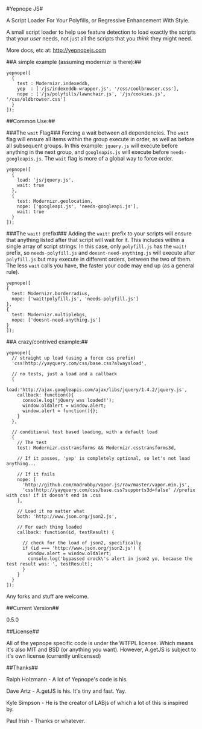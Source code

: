 #Yepnope JS#

A Script Loader For Your Polyfills, or Regressive Enhancement With Style.

A small script loader to help use feature detection to load exactly the scripts that your _user_ needs, not just all the scripts that you _think_ they might need.

More docs, etc at: http://yepnopejs.com

##A simple example (assuming modernizr is there):##

    yepnope([
      {
        test : Modernizr.indexeddb,
        yep  : ['/js/indexeddb-wrapper.js', '/css/coolbrowser.css'],
        nope : ['/js/polyfills/lawnchair.js', '/js/cookies.js', '/css/oldbrowser.css']
      }
    ]);

##Common Use:##

###The `wait` Flag###
Forcing a wait between _all_ dependencies. The `wait` flag will ensure all items within the group execute in order, as well as before all subsequent groups.
In this example: `jquery.js` will execute before anything in the next group, and `googleapis.js` will execute before `needs-googleapis.js`. The `wait` flag is more of a global way to force order.

    yepnope([
      {
        load: 'js/jquery.js',
        wait: true
      },
      {
        test: Modernizr.geolocation,
        nope: ['googleapi.js', 'needs-googleapi.js'],
        wait: true
      }
    ]);

###The `wait!` prefix###
Adding the `wait!` prefix to your scripts will ensure that anything listed after that script will wait for it. This includes within a single array of script strings:
In this case, only `polyfill.js` has the `wait!` prefix, so `needs-polyfill.js` and `doesnt-need-anything.js` will execute after `polyfill.js` but may execute in different orders, between the two of them. The less `wait` calls you have, the faster your code may end up (as a general rule).

    yepnope([
    {
      test: Modernizr.borderradius,
      nope: ['wait!polyfill.js', 'needs-polyfill.js']
    },
    {
      test: Modernizr.multiplebgs,
      nope: ['doesnt-need-anything.js']
    }
    ]);

##A crazy/contrived example:##

    yepnope([
      // straight up load (using a force css prefix)
      'css!http://yayquery.com/css/base.css?alwaysload',
      
      // no tests, just a load and a callback
      {
        load:'http://ajax.googleapis.com/ajax/libs/jquery/1.4.2/jquery.js',
        callback: function(){
          console.log('jQuery was loaded!');
          window.oldalert = window.alert;
          window.alert = function(){};
        }
      },
      
      // conditional test based loading, with a default load
      {
        // The test
        test: Modernizr.csstransforms && Modernizr.csstransforms3d,
        
        // If it passes, 'yep' is completely optional, so let's not load anything...
        
        // If it fails
        nope: [
          'http://github.com/madrobby/vapor.js/raw/master/vapor.min.js',
          'css!http://yayquery.com/css/base.css?supports3d=false' //prefix with css! if it doesn't end in .css
        ],
        
        // Load it no matter what
        both: 'http://www.json.org/json2.js',
        
        // For each thing loaded
        callback: function(id, testResult) {
          
          // check for the load of json2, specifically
          if (id === 'http://www.json.org/json2.js') {
            window.alert = window.oldalert;
            console.log('bypassed crock\'s alert in json2 yo, because the test result was: ', testResult);
          }
        }
      }
    ]);



Any forks and stuff are welcome.

##Current Version##

0.5.0 

##License##

All of the yepnope specific code is under the WTFPL license. Which means it's also MIT and BSD (or anything you want). However, A.getJS is subject to it's own license (currently unlicensed)

##Thanks##

Ralph Holzmann - A lot of Yepnope's code is his.

Dave Artz      - A.getJS is his. It's tiny and fast. Yay.

Kyle Simpson   - He is the creator of LABjs of which a lot of this is inspired by.

Paul Irish     - Thanks or whatever.
